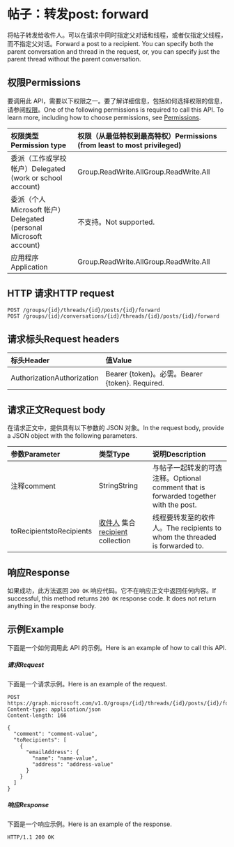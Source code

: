 # <a name="post-forward"></a><span data-ttu-id="fdffc-101">帖子：转发</span><span class="sxs-lookup"><span data-stu-id="fdffc-101">post: forward</span></span>

<span data-ttu-id="fdffc-p101">将帖子转发给收件人。可以在请求中同时指定父对话和线程，或者仅指定父线程，而不指定父对话。</span><span class="sxs-lookup"><span data-stu-id="fdffc-p101">Forward a post to a recipient. You can specify both the parent conversation and thread in the request, or, you can specify just the parent thread without the parent conversation.</span></span> 

## <a name="permissions"></a><span data-ttu-id="fdffc-104">权限</span><span class="sxs-lookup"><span data-stu-id="fdffc-104">Permissions</span></span>
<span data-ttu-id="fdffc-p102">要调用此 API，需要以下权限之一。要了解详细信息，包括如何选择权限的信息，请参阅[权限](../../../concepts/permissions_reference.md)。</span><span class="sxs-lookup"><span data-stu-id="fdffc-p102">One of the following permissions is required to call this API. To learn more, including how to choose permissions, see [Permissions](../../../concepts/permissions_reference.md).</span></span>

|<span data-ttu-id="fdffc-107">权限类型</span><span class="sxs-lookup"><span data-stu-id="fdffc-107">Permission type</span></span>      | <span data-ttu-id="fdffc-108">权限（从最低特权到最高特权）</span><span class="sxs-lookup"><span data-stu-id="fdffc-108">Permissions (from least to most privileged)</span></span>              |
|:--------------------|:---------------------------------------------------------|
|<span data-ttu-id="fdffc-109">委派（工作或学校帐户）</span><span class="sxs-lookup"><span data-stu-id="fdffc-109">Delegated (work or school account)</span></span> | <span data-ttu-id="fdffc-110">Group.ReadWrite.All</span><span class="sxs-lookup"><span data-stu-id="fdffc-110">Group.ReadWrite.All</span></span>    |
|<span data-ttu-id="fdffc-111">委派（个人 Microsoft 帐户）</span><span class="sxs-lookup"><span data-stu-id="fdffc-111">Delegated (personal Microsoft account)</span></span> | <span data-ttu-id="fdffc-112">不支持。</span><span class="sxs-lookup"><span data-stu-id="fdffc-112">Not supported.</span></span>    |
|<span data-ttu-id="fdffc-113">应用程序</span><span class="sxs-lookup"><span data-stu-id="fdffc-113">Application</span></span> | <span data-ttu-id="fdffc-114">Group.ReadWrite.All</span><span class="sxs-lookup"><span data-stu-id="fdffc-114">Group.ReadWrite.All</span></span> |

## <a name="http-request"></a><span data-ttu-id="fdffc-115">HTTP 请求</span><span class="sxs-lookup"><span data-stu-id="fdffc-115">HTTP request</span></span>
<!-- { "blockType": "ignored" } -->
```http
POST /groups/{id}/threads/{id}/posts/{id}/forward
POST /groups/{id}/conversations/{id}/threads/{id}/posts/{id}/forward

```
## <a name="request-headers"></a><span data-ttu-id="fdffc-116">请求标头</span><span class="sxs-lookup"><span data-stu-id="fdffc-116">Request headers</span></span>
| <span data-ttu-id="fdffc-117">标头</span><span class="sxs-lookup"><span data-stu-id="fdffc-117">Header</span></span>       | <span data-ttu-id="fdffc-118">值</span><span class="sxs-lookup"><span data-stu-id="fdffc-118">Value</span></span> |
|:---------------|:--------|
| <span data-ttu-id="fdffc-119">Authorization</span><span class="sxs-lookup"><span data-stu-id="fdffc-119">Authorization</span></span>  | <span data-ttu-id="fdffc-p103">Bearer {token}。必需。</span><span class="sxs-lookup"><span data-stu-id="fdffc-p103">Bearer {token}. Required.</span></span>  |

## <a name="request-body"></a><span data-ttu-id="fdffc-122">请求正文</span><span class="sxs-lookup"><span data-stu-id="fdffc-122">Request body</span></span>
<span data-ttu-id="fdffc-123">在请求正文中，提供具有以下参数的 JSON 对象。</span><span class="sxs-lookup"><span data-stu-id="fdffc-123">In the request body, provide a JSON object with the following parameters.</span></span>

| <span data-ttu-id="fdffc-124">参数</span><span class="sxs-lookup"><span data-stu-id="fdffc-124">Parameter</span></span>    | <span data-ttu-id="fdffc-125">类型</span><span class="sxs-lookup"><span data-stu-id="fdffc-125">Type</span></span>   |<span data-ttu-id="fdffc-126">说明</span><span class="sxs-lookup"><span data-stu-id="fdffc-126">Description</span></span>|
|:---------------|:--------|:----------|
|<span data-ttu-id="fdffc-127">注释</span><span class="sxs-lookup"><span data-stu-id="fdffc-127">comment</span></span>|<span data-ttu-id="fdffc-128">String</span><span class="sxs-lookup"><span data-stu-id="fdffc-128">String</span></span>|<span data-ttu-id="fdffc-129">与帖子一起转发的可选注释。</span><span class="sxs-lookup"><span data-stu-id="fdffc-129">Optional comment that is forwarded together with the post.</span></span>|
|<span data-ttu-id="fdffc-130">toRecipients</span><span class="sxs-lookup"><span data-stu-id="fdffc-130">toRecipients</span></span>|<span data-ttu-id="fdffc-131">[收件人](../resources/recipient.md) 集合</span><span class="sxs-lookup"><span data-stu-id="fdffc-131">[recipient](../resources/recipient.md) collection</span></span>|<span data-ttu-id="fdffc-132">线程要转发至的收件人。</span><span class="sxs-lookup"><span data-stu-id="fdffc-132">The recipients to whom the threaded is forwarded to.</span></span>|

## <a name="response"></a><span data-ttu-id="fdffc-133">响应</span><span class="sxs-lookup"><span data-stu-id="fdffc-133">Response</span></span>

<span data-ttu-id="fdffc-p104">如果成功，此方法返回 `200 OK` 响应代码。它不在响应正文中返回任何内容。</span><span class="sxs-lookup"><span data-stu-id="fdffc-p104">If successful, this method returns `200 OK` response code. It does not return anything in the response body.</span></span>

## <a name="example"></a><span data-ttu-id="fdffc-136">示例</span><span class="sxs-lookup"><span data-stu-id="fdffc-136">Example</span></span>
<span data-ttu-id="fdffc-137">下面是一个如何调用此 API 的示例。</span><span class="sxs-lookup"><span data-stu-id="fdffc-137">Here is an example of how to call this API.</span></span>
##### <a name="request"></a><span data-ttu-id="fdffc-138">请求</span><span class="sxs-lookup"><span data-stu-id="fdffc-138">Request</span></span>
<span data-ttu-id="fdffc-139">下面是一个请求示例。</span><span class="sxs-lookup"><span data-stu-id="fdffc-139">Here is an example of the request.</span></span>
<!-- {
  "blockType": "request",
  "name": "post_forward"
}-->
```http
POST https://graph.microsoft.com/v1.0/groups/{id}/threads/{id}/posts/{id}/forward
Content-type: application/json
Content-length: 166

{
  "comment": "comment-value",
  "toRecipients": [
    {
      "emailAddress": {
        "name": "name-value",
        "address": "address-value"
      }
    }
  ]
}
```

##### <a name="response"></a><span data-ttu-id="fdffc-140">响应</span><span class="sxs-lookup"><span data-stu-id="fdffc-140">Response</span></span>
<span data-ttu-id="fdffc-141">下面是一个响应示例。</span><span class="sxs-lookup"><span data-stu-id="fdffc-141">Here is an example of the response.</span></span>
<!-- {
  "blockType": "response",
  "truncated": true
} -->
```http
HTTP/1.1 200 OK
```

<!-- uuid: 8fcb5dbc-d5aa-4681-8e31-b001d5168d79
2015-10-25 14:57:30 UTC -->
<!-- {
  "type": "#page.annotation",
  "description": "post: forward",
  "keywords": "",
  "section": "documentation",
  "tocPath": ""
}-->
